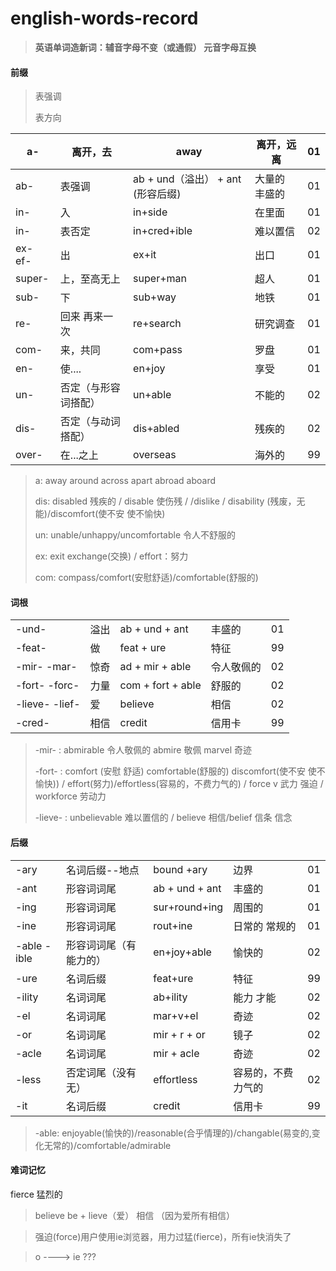 # english-words-record

> **英语单词造新词：辅音字母不变（或通假） 元音字母互换**

#### 前缀

> 表强调
>
> 表方向



| a-       | 离开，去       | away                      | 离开，远离    | 01   |
| -------- | ---------- | ------------------------- | -------- | ---- |
| ab-      | 表强调        | ab + und（溢出） + ant (形容后缀) | 大量的  丰盛的 | 01   |
| in-      | 入          | in+side                   | 在里面      | 01   |
| in-      | 表否定        | in+cred+ible              | 难以置信     | 02   |
| ex-  ef- | 出          | ex+it                     | 出口       | 01   |
| super-   | 上，至高无上     | super+man                 | 超人       | 01   |
| sub-     | 下          | sub+way                   | 地铁       | 01   |
| re-      | 回来 再来一次    | re+search                 | 研究调查     | 01   |
| com-     | 来，共同       | com+pass                  | 罗盘       | 01   |
| en-      | 使....      | en+joy                    | 享受       | 01   |
| un-      | 否定（与形容词搭配） | un+able                   | 不能的      | 02   |
| dis-     | 否定（与动词搭配）  | dis+abled                 | 残疾的      | 02   |
| over-    | 在...之上     | overseas                  | 海外的      | 99   |

> a:  away around across apart abroad  aboard
>
> dis: disabled  残疾的 /  disable 使伤残  / /dislike / disability (残废，无能)/discomfort(使不安 使不愉快)
>
> un: unable/unhappy/uncomfortable 令人不舒服的
>
> ex: exit exchange(交换) / effort：努力
>
> com: compass/comfort(安慰舒适)/comfortable(舒服的)



#### 词根



|                 |      |                   |       |      |
| --------------- | ---- | ----------------- | ----- | ---- |
| -und-           | 溢出   | ab + und + ant    | 丰盛的   | 01   |
| -feat-          | 做    | feat + ure        | 特征    | 99   |
| -mir-  -mar-    | 惊奇   | ad + mir + able   | 令人敬佩的 | 02   |
| -fort-  -forc-  | 力量   | com + fort + able | 舒服的   | 02   |
| -lieve-  -lief- | 爱    | believe           | 相信    | 02   |
| -cred-          | 相信   | credit            | 信用卡   | 99   |



> -mir-  :  abmirable  令人敬佩的    abmire  敬佩  marvel 奇迹
>
> -fort- : comfort (安慰 舒适)  comfortable(舒服的) discomfort(使不安 使不愉快)) / effort(努力)/effortless(容易的，不费力气的) / force v 武力 强迫 / workforce 劳动力
>
> -lieve- : unbelievable  难以置信的  / believe 相信/belief 信条  信念

#### 后缀


|              |             |                |           |      |
| ------------ | ----------- | -------------- | --------- | ---- |
| -ary         | 名词后缀--地点    | bound +ary     | 边界        | 01   |
| -ant         | 形容词词尾       | ab + und + ant | 丰盛的       | 01   |
| -ing         | 形容词词尾       | sur+round+ing  | 周围的       | 01   |
| -ine         | 形容词词尾       | rout+ine       | 日常的 常规的   | 01   |
| -able  -ible | 形容词词尾（有能力的） | en+joy+able    | 愉快的       | 02   |
| -ure         | 名词后缀        | feat+ure       | 特征        | 99   |
| -ility       | 名词词尾        | ab+ility       | 能力 才能     | 02   |
| -el          | 名词词尾        | mar+v+el       | 奇迹        | 02   |
| -or          | 名词词尾        | mir + r + or   | 镜子        | 02   |
| -acle        | 名词词尾        | mir + acle     | 奇迹        | 02   |
| -less        | 否定词尾（没有 无）  | effortless     | 容易的，不费力气的 | 02   |
| -it          | 名词后缀        | credit         | 信用卡       | 99   |

> -able: enjoyable(愉快的)/reasonable(合乎情理的)/changable(易变的,变化无常的)/comfortable/admirable



#### 难词记忆

fierce  猛烈的  

> believe  be + lieve（爱） 相信  （因为爱所有相信）


> 强迫(force)用户使用ie浏览器，用力过猛(fierce)，所有ie快消失了


> o  ----> ie ???